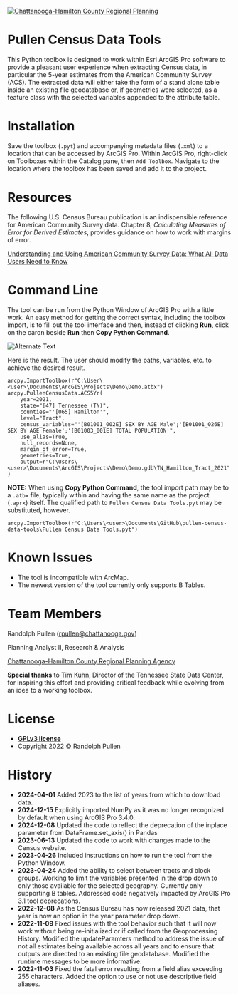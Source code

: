<a href="http://chcrpa.org"><img src="https://chcrpa.org/wp-content/uploads/2017/01/chc-rpa-logo-1.png" title="Chattanooga-Hamilton County Regional Planning" alt="Chattanooga-Hamilton County Regional Planning"></a>


# <a name="pullen-census-data-tools"></a> Pullen Census Data Tools
This Python toolbox is designed to work within Esri ArcGIS Pro software to provide a pleasant user experience when extracting Census data, in particular the 5-year estimates from the American Community Survey (ACS).  The extracted data will either take the form of a stand alone table inside an existing file geodatabase or, if geometries were selected, as a feature class with the selected variables appended to the attribute table.  


# <a name="installation"></a>Installation
Save the toolbox (```.pyt```) and accompanying metadata files (```.xml```) to a location that can be accessed by ArcGIS Pro.  Within ArcGIS Pro, right-click on Toolboxes within the Catalog pane, then ```Add Toolbox```.  Navigate to the location where the toolbox has been saved and add it to the project.


# <a name="resources"></a>Resources
The following U.S. Census Bureau publication is an indispensible reference for American Community Survey data.  Chapter 8, <i>Calculating Measures of Error for Derived Estimates</i>, provides guidance on how to work with margins of error.

<a href="https://www.census.gov/programs-surveys/acs/library/handbooks/general.html">Understanding and Using American Community Survey Data: What All Data Users Need to Know</a>


# <a name="Command Line"></a>Command Line
The tool can be run from the Python Window of ArcGIS Pro with a little work.  An easy method for getting the correct syntax, including the toolbox import, is to fill out the tool interface and then, instead of clicking **Run**, click on the caron beside **Run** then **Copy Python Command**.

<img src="https://chcrpa.org/wp-content/uploads/2023/04/ACS5Yr-GUI.png" title="Pullen Census Data Tool ACS 5-Yr Example" alt="Alternate Text"></a>

Here is the result.  The user should modify the paths, variables, etc. to achieve the desired result.
```
arcpy.ImportToolbox(r"C:\User\<user>\Documents\ArcGIS\Projects\Demo\Demo.atbx")
arcpy.PullenCensusData.ACS5Yr(
    year=2021,
    state="[47] Tennessee (TN)",
    counties="'[065] Hamilton'",
    level="Tract",
    census_variables="'[B01001_002E] SEX BY AGE Male';'[B01001_026E] SEX BY AGE Female';'[B01003_001E] TOTAL POPULATION'",
    use_alias=True,
    null_records=None,
    margin_of_error=True,
    geometries=True,
    output=r"C:\Users\<user>\Documents\ArcGIS\Projects\Demo\Demo.gdb\TN_Hamilton_Tract_2021"
)
```

**NOTE:**  When using **Copy Python Command**, the tool import path may be to a ```.atbx``` file, typically within and having the same name as the project (```.aprx```) itself.  The qualified path to ```Pullen Census Data Tools.pyt``` may be substituted, however.

```arcpy.ImportToolbox(r"C:\Users\<user>\Documents\GitHub\pullen-census-data-tools\Pullen Census Data Tools.pyt")```

# <a name="known-issues"></a>Known Issues
- The tool is incompatible with ArcMap.
- The newest version of the tool currently only supports B Tables.


# <a name="team-members"></a>Team Members
Randolph Pullen (<rpullen@chattanooga.gov>)

Planning Analyst II, Research & Analysis

<a href="http://chcrpa.org">Chattanooga-Hamilton County Regional Planning Agency</a>

**Special thanks** to Tim Kuhn, Director of the Tennessee State Data Center, for inspiring this effort and providing critical feedback while evolving from an idea to a working toolbox.


# <a name="installation"></a>License
- **[GPLv3 license](https://www.gnu.org/licenses/gpl-3.0.en.html)**
- Copyright 2022 © Randolph Pullen


# <a name="history"></a>History
- **2024-04-01** Added 2023 to the list of years from which to download data.
- **2024-12-15** Explicitly imported NumPy as it was no longer recognized by default when using ArcGIS Pro 3.4.0.
- **2024-12-08** Updated the code to reflect the deprecation of the inplace parameter from DataFrame.set_axis() in Pandas
- **2023-06-13** Updated the code to work with changes made to the Census website.
- **2023-04-26** Included instructions on how to run the tool from the Python Window.
- **2023-04-24** Added the ability to select between tracts and block groups.  Working to limit the variables presented in the drop down to only those available for the selected geography.  Currently only supporting B tables.  Addressed code negatively impacted by ArcGIS Pro 3.1 tool deprecations.
- **2022-12-08** As the Census Bureau has now released 2021 data, that year is now an option in the year parameter drop down.
- **2022-11-09** Fixed issues with the tool behavior such that it will now work without being re-initialized or if called from the Geoprocessing History.  Modified the updateParamters method to address the issue of not all estimates being available across all years and to ensure that outputs are directed to an existing file geodatabase.  Modified the runtime messages to be more informative.  
- **2022-11-03** Fixed the fatal error resulting from a field alias exceeding 255 characters.  Added the option to use or not use descriptive field aliases.
